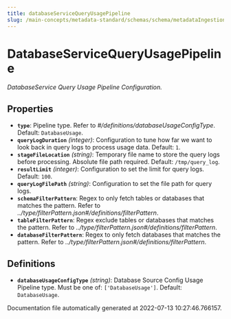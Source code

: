 ```yaml
---
title: databaseServiceQueryUsagePipeline
slug: /main-concepts/metadata-standard/schemas/schema/metadataIngestion
---
```


# DatabaseServiceQueryUsagePipeline

*DatabaseService Query Usage Pipeline Configuration.*

## Properties

- **`type`**: Pipeline type. Refer to *#/definitions/databaseUsageConfigType*. Default: `DatabaseUsage`.
- **`queryLogDuration`** *(integer)*: Configuration to tune how far we want to look back in query logs to process usage data. Default: `1`.
- **`stageFileLocation`** *(string)*: Temporary file name to store the query logs before processing. Absolute file path required. Default: `/tmp/query_log`.
- **`resultLimit`** *(integer)*: Configuration to set the limit for query logs. Default: `100`.
- **`queryLogFilePath`** *(string)*: Configuration to set the file path for query logs.
- **`schemaFilterPattern`**: Regex to only fetch tables or databases that matches the pattern. Refer to *../type/filterPattern.json#/definitions/filterPattern*.
- **`tableFilterPattern`**: Regex exclude tables or databases that matches the pattern. Refer to *../type/filterPattern.json#/definitions/filterPattern*.
- **`databaseFilterPattern`**: Regex to only fetch databases that matches the pattern. Refer to *../type/filterPattern.json#/definitions/filterPattern*.
## Definitions

- **`databaseUsageConfigType`** *(string)*: Database Source Config Usage Pipeline type. Must be one of: `['DatabaseUsage']`. Default: `DatabaseUsage`.


Documentation file automatically generated at 2022-07-13 10:27:46.766157.
